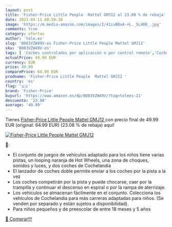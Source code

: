 ```yaml
---
layout: post
title: 'Fisher-Price Little People  Mattel GMJ12 al 23.08 % de rebaja'
date: 2021-04-11 08:50:38
image: 'https://m.media-amazon.com/images/I/41ivB0xA-+L._SL400_.jpg'
comments: true
category: ofertas
author: 'tole.es'
slug: 'B083VZW49V-es Fisher-Price Little People Mattel GMJ12'
sku: 'B083VZW49V-es'
tags: [ 'Coches controlados por aplicación o por control remoto','Coches slot, pistas y accesorios','Coches y camiones de radiocontrol','Juguetes','Juguetes y juegos','Pistas slot','Radiocontrol','Vehículos de juguete para niños','fisher-price', ]
actualPrice: 49.99 EUR
currency: EUR
price: 49.99
comparePrice: 64.99 EUR
prodname: 'Fisher-Price Little People  Mattel GMJ12 '
country: 'es'
flag: '🇪🇸'
brand: 'Fisher-Price'
buyurl: 'https://www.amazon.es/dp/B083VZW49V/?tag=tolees-21'
descuento: '23.08'
average: '49.99'
---
```


Tienes [Fisher-Price Little People  Mattel GMJ12 ](https://www.amazon.es/dp/B083VZW49V/?tag=tolees-21) con precio final de  49.99 EUR (original: 64.99 EUR) (23.08 %  de rebaja) aqui!

[![Fisher-Price Little People  Mattel GMJ12](https://m.media-amazon.com/images/I/41ivB0xA-+L._SL400_.jpg)](https://www.amazon.es/dp/B083VZW49V/?tag=tolees-21)

🔎:

- El conjunto de juegos de vehículos adaptado para los niños tiene varias pistas, un looping naranja de Hot Wheels, una zona de choques, sonidos y luces, y dos coches de Cochelandia
- El lanzador de coches doble permite enviar a los coches por la pista a la vez
- Los coches competirán por la pista y puede chocarse, caer por la trampilla y continuar el descenso en espiral o por la rampa de aterrizaje.
- Los vehículos se almacenan fácilmente en el conjunto. Colecciona los vehículos de Cochelandia para más carreras adaptadas para niños. (Se venden por separado y están sujetos a disponibilidad).
- Para niños pequeños y de preescolar de entre 18 meses y 5 años

[🛒 Comprar!!!](https://www.amazon.es/dp/B083VZW49V/?tag=tolees-21)

